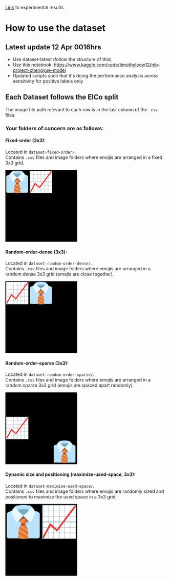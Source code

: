 [Link](https://docs.google.com/spreadsheets/d/1DKuBreo1B__a9N3ri5fj_Stmxqry294hdNZU1RDohIA/edit?usp=sharing) to experimental results

# How to use the dataset
## Latest update 12 Apr 0016hrs
* Use dataset-latest (follow the structure of this)
* Use this notebook: https://www.kaggle.com/code/timothyleow12/nlp-project-chengyue-model
* Updated scripts such that it's doing the performance analysis across sensitivity for positive labels only

## Each Dataset follows the ElCo split
The image file path relevant to each row is in the last column of the `.csv` files.

### Your folders of concern are as follows:

#### **Fixed-order (3x3)**: 
Located in `dataset-fixed-order/`.  
Contains `.csv` files and image folders where emojis are arranged in a fixed 3x3 grid.  

![Fixed-order (3x3)](dataset-fixed-order/generated_img_dataset/test_google/0.png)

#### **Random-order-dense (3x3)**:
Located in `dataset-random-order-dense/`.  
Contains `.csv` files and image folders where emojis are arranged in a random dense 3x3 grid (emojis are close together).

![Random-order-dense (3x3)](dataset-random-order-dense/generated_img_dataset/test_google/0.png)

#### **Random-order-sparse (3x3)**: 

Located in `dataset-random-order-sparse/`.  
Contains `.csv` files and image folders where emojis are arranged in a random sparse 3x3 grid (emojis are spaced apart randomly).

![Random-order-sparse (3x3)](dataset-random-order-sparse/generated_img_dataset/test_google/0.png)

#### **Dynamic size and positioning (maximize-used-space, 3x3)**:

Located in `dataset-maximise-used-space/`.  
Contains `.csv` files and image folders where emojis are randomly sized and positioned to maximize the used space in a 3x3 grid.

![Random size and positioning (maximize-used-space, 3x3)](dataset-maximise-used-space/generated_img_dataset/test_google/0.png)
